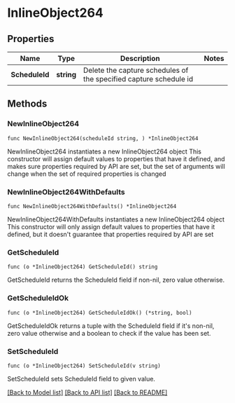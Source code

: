 # InlineObject264

## Properties

Name | Type | Description | Notes
------------ | ------------- | ------------- | -------------
**ScheduleId** | **string** | Delete the capture schedules of the specified capture schedule id | 

## Methods

### NewInlineObject264

`func NewInlineObject264(scheduleId string, ) *InlineObject264`

NewInlineObject264 instantiates a new InlineObject264 object
This constructor will assign default values to properties that have it defined,
and makes sure properties required by API are set, but the set of arguments
will change when the set of required properties is changed

### NewInlineObject264WithDefaults

`func NewInlineObject264WithDefaults() *InlineObject264`

NewInlineObject264WithDefaults instantiates a new InlineObject264 object
This constructor will only assign default values to properties that have it defined,
but it doesn't guarantee that properties required by API are set

### GetScheduleId

`func (o *InlineObject264) GetScheduleId() string`

GetScheduleId returns the ScheduleId field if non-nil, zero value otherwise.

### GetScheduleIdOk

`func (o *InlineObject264) GetScheduleIdOk() (*string, bool)`

GetScheduleIdOk returns a tuple with the ScheduleId field if it's non-nil, zero value otherwise
and a boolean to check if the value has been set.

### SetScheduleId

`func (o *InlineObject264) SetScheduleId(v string)`

SetScheduleId sets ScheduleId field to given value.



[[Back to Model list]](../README.md#documentation-for-models) [[Back to API list]](../README.md#documentation-for-api-endpoints) [[Back to README]](../README.md)



